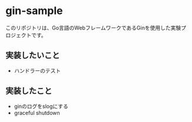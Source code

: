 # gin-sample

このリポジトリは、Go言語のWebフレームワークであるGinを使用した実験プロジェクトです。

## 実装したいこと

- ハンドラーのテスト

## 実装したこと

- ginのログをslogにする
- graceful shutdown
